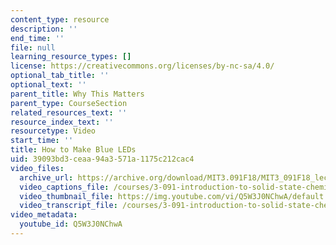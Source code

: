 ```yaml
---
content_type: resource
description: ''
end_time: ''
file: null
learning_resource_types: []
license: https://creativecommons.org/licenses/by-nc-sa/4.0/
optional_tab_title: ''
optional_text: ''
parent_title: Why This Matters
parent_type: CourseSection
related_resources_text: ''
resource_index_text: ''
resourcetype: Video
start_time: ''
title: How to Make Blue LEDs
uid: 39093bd3-ceaa-94a3-571a-1175c212cac4
video_files:
  archive_url: https://archive.org/download/MIT3.091F18/MIT3_091F18_lec16_wtm1_300k.mp4
  video_captions_file: /courses/3-091-introduction-to-solid-state-chemistry-fall-2018/Q5W3J0NChwA_captions.webvtt
  video_thumbnail_file: https://img.youtube.com/vi/Q5W3J0NChwA/default.jpg
  video_transcript_file: /courses/3-091-introduction-to-solid-state-chemistry-fall-2018/a95954c49b7fcd0c8e786567b42a7c1d_Q5W3J0NChwA.pdf
video_metadata:
  youtube_id: Q5W3J0NChwA
---
```

